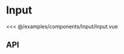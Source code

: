 # Input

<Preview>
  <template slot="demo">
    <components-Input-Input />
  </template>
  
  <<< @/examples/components/Input/Input.vue
</Preview>

## API 

<Api />